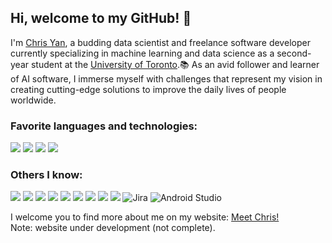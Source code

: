 ## Hi, welcome to my GitHub! 👋

I'm <a href="https://chrisyan04.github.io/Personal-Website-2/">Chris Yan</a>, a budding data scientist and freelance software developer currently specializing in machine learning and data science as a second-year student at the <a href="https://www.utoronto.ca/">University of Toronto</a>.📚
As an avid follower and learner of AI software, I immerse myself with challenges that represent my vision in creating cutting-edge solutions to improve the daily lives of people worldwide.

### Favorite languages and technologies:
<a href="https://www.python.org/"><img src="https://img.shields.io/badge/Python-FFD43B?style=for-the-badge&logo=python&logoColor=blue" /></a> <a href="https://www.javascript.com/"><img src="https://img.shields.io/badge/JavaScript-323330?style=for-the-badge&logo=javascript&logoColor=F7DF1E" /></a> <img src="https://img.shields.io/badge/React-20232A?style=for-the-badge&logo=react&logoColor=61DAFB" /> <img src="https://img.shields.io/badge/java-%23ED8B00.svg?style=for-the-badge&logo=openjdk&logoColor=white" />
### Others I know:
<img src="https://img.shields.io/badge/R-276DC3?style=for-the-badge&logo=r&logoColor=white" /> <img src="https://img.shields.io/badge/C-00599C?style=for-the-badge&logo=c&logoColor=white" /> <img src="https://img.shields.io/badge/HTML5-E34F26?style=for-the-badge&logo=html5&logoColor=white" /> <img src="https://img.shields.io/badge/ThreeJs-black?style=for-the-badge&logo=three.js&logoColor=white" /> <img src="https://img.shields.io/badge/Tailwind_CSS-38B2AC?style=for-the-badge&logo=tailwind-css&logoColor=white" /> <img src="https://img.shields.io/badge/CSS3-1572B6?style=for-the-badge&logo=css3&logoColor=white" /> <img src="https://img.shields.io/badge/Flask-000000?style=for-the-badge&logo=flask&logoColor=white" /> <img src="https://img.shields.io/badge/GIT-E44C30?style=for-the-badge&logo=git&logoColor=white" /> <img src="https://img.shields.io/badge/SQLite-07405E?style=for-the-badge&logo=sqlite&logoColor=white" /> ![Jira](https://img.shields.io/badge/jira-%230A0FFF.svg?style=for-the-badge&logo=jira&logoColor=white) ![Android Studio](https://img.shields.io/badge/Android%20Studio-3DDC84.svg?style=for-the-badge&logo=android-studio&logoColor=white)



I welcome you to find more about me on my website: <a href="https://chrisyan04.github.io/Personal-Website-2/">Meet Chris!</a>
<br>Note: website under development (not complete).
